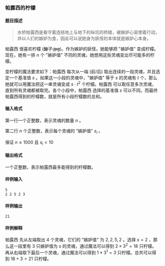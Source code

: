 ### 帕露西的柠檬

#### 题目描述

> 水桥帕露西是看守着连结地上与地下的纵坑的桥姬，被嫉妒心驱使着行动，并以人们的嫉妒为食，因此可以说她身为妖怪的本体就是嫉妒心本身。

帕露西 很喜欢柠檬 (~~酸了.jpg~~)。作为嫉妒的妖怪，她能够把 "嫉妒值" 变成柠檬。现在，她有一排 $n$ 个 "嫉妒值" 不同的灵魂，她想用这些灵魂变出尽可能多的柠檬。

变柠檬的魔法要求如下：帕露西 每次从一端 (前/后) 取出连续的一段灵魂，并且选定一个基准值 $s$ 。如果这一小段的灵魂中，"嫉妒值" 等于 $s$ 的灵魂有 $t$ 个，那么她就可以用魔法把这一串灵魂变成 $s \cdot t^2$ 个柠檬。帕露西 可以取任意多次灵魂，直到所有灵魂都被取完。各个小段中，帕露西 选择的基准值 $s$ 可以不同。而最终帕露西得到的柠檬数，就是所有小段柠檬数的总和。

#### 输入格式

第一行一个正整数，表示灵魂的数量 $n$ 。

第二行 $n$ 个正整数，表示每个灵魂的 "嫉妒值" $s_i$ 。

保证 $n\le 1000$ 且 $s_i \lt 10$

#### 输出格式

一个正整数，表示帕露西最多能得到的柠檬数。

#### 样例输入

```
5
2 2 5 2 3
```

#### 样例输出

```
21
```

#### 样例解释

帕露西 先从左端取出 $4$ 个灵魂，它们的 "嫉妒值" 为 $2, 2, 5, 2$ 。选择 $s = 2$ ，那么这一段里有 $3$ 只嫉妒值为 $s$ 的灵魂，通过魔法可以得到 $2 \times 3 ^ 2 = 18$ 只柠檬。再从右端取下最后一个灵魂，通过魔法可以得到 $1 \times 3 ^ 1 = 3$ 只柠檬。总共可以得到 $18 + 3 = 21$ 只柠檬。
